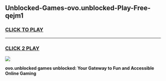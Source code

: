 
## Unblocked-Games-ovo.unblocked-Play-Free-qejm1
<h3>
<a href="https://premium76.site?title=ovo.unblocked&ref=20M">CLICK TO PLAY</a></h3>
<hr>

<h3>
<a href="https://premium76.site?title=ovo.unblocked&ref=20M">CLICK 2 PLAY</a>
  
</h3>

<a href="https://premium76.site?title=ovo.unblocked&ref=19M"><img src="https://clearcache.store/games.png"></a>


**ovo.unblocked games unblocked: Your Gateway to Fun and Accessible Online Gaming**
